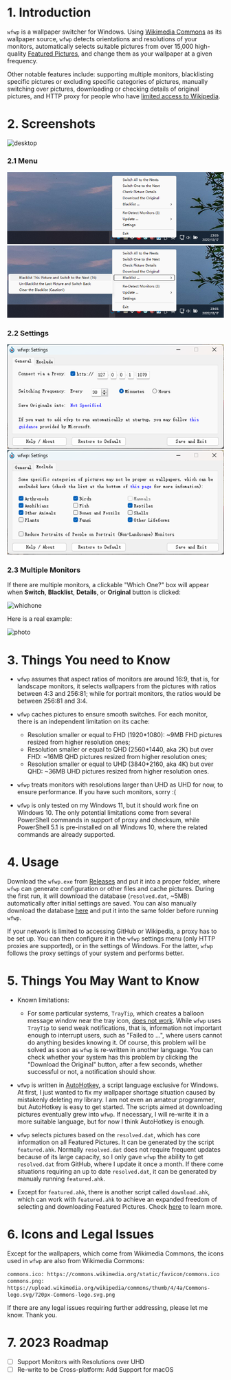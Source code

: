 # 1. Introduction

`wfwp` is a wallpaper switcher for Windows. Using [Wikimedia Commons](https://commons.wikimedia.org/wiki/Main_Page) as its wallpaper source, `wfwp` detects orientations and resolutions of your monitors, automatically selects suitable pictures from over 15,000 high-quality [Featured Pictures](https://commons.wikimedia.org/wiki/Commons:Featured_pictures), and change them as your wallpaper at a given frequency.

Other notable features include: supporting multiple monitors, blacklisting specific pictures or excluding specific categories of pictures, manually switching over pictures, downloading or checking details of original pictures, and HTTP proxy for people who have [limited access to Wikipedia](https://en.wikipedia.org/wiki/Censorship_of_Wikipedia).

# 2. Screenshots

![desktop](/screenshots/1.png)

### 2.1 Menu

![menu](/screenshots/2.png)![blacklist](/screenshots/3.png)

### 2.2 Settings

![general](/screenshots/4.png)![exclude](/screenshots/5.png)

### 2.3 Multiple Monitors

If there are multiple monitors, a clickable "Which One?" box will appear when **Switch**, **Blacklist**, **Details**, or **Original** button is clicked:

![whichone](/screenshots/6.png)

Here is a real example:

![photo](/screenshots/7.png)

# 3. Things You need to Know

- `wfwp` assumes that aspect ratios of monitors are around 16:9, that is, for landscape monitors, it selects wallpapers from the pictures with ratios between 4:3 and 256:81; while for portrait monitors, the ratios would be between 256:81 and 3:4.

- `wfwp` caches pictures to ensure smooth switches. For each monitor, there is an independent limitation on its cache:
  - Resolution smaller or equal to FHD (1920*1080): ~9MB FHD pictures resized from higher resolution ones;
  - Resolution smaller or equal to QHD (2560*1440, aka 2K) but over FHD: ~16MB QHD pictures resized from higher resolution ones;
  - Resolution smaller or equal to UHD (3840*2160, aka 4K) but over QHD: ~36MB UHD pictures resized from higher resolution ones.

- `wfwp` treats monitors with resolutions larger than UHD as UHD for now, to ensure performance. If you have such monitors, sorry :(

- `wfwp` is only tested on my Windows 11, but it should work fine on Windows 10. The only potential limitations come from several PowerShell commands in support of proxy and checksum, while PowerShell 5.1 is pre-installed on all Windows 10, where the related commands are already supported.

# 4. Usage

Download the `wfwp.exe` from [Releases](https://github.com/fjn308/wfwp/releases) and put it into a proper folder, where `wfwp` can generate configuration or other files and cache pictures. During the first run, it will download the database (`resolved.dat`, ~5MB) automatically after initial settings are saved. You can also manually download the database [here](https://raw.githubusercontent.com/fjn308/wfwp/main/upload/resolved.dat) and put it into the same folder before running `wfwp`.

If your network is limited to accessing GitHub or Wikipedia, a proxy has to be set up. You can then configure it in the `wfwp` settings menu (only HTTP proxies are supported), or in the settings of Windows. For the latter, `wfwp` follows the proxy settings of your system and performs better.

# 5. Things You May Want to Know

- Known limitations:
  - For some particular systems, `TrayTip`, which creates a balloon message window near the tray icon, [does not work](https://www.autohotkey.com/boards/viewtopic.php?t=66010). While `wfwp` uses `TrayTip` to send weak notifications, that is, information not important enough to interrupt users, such as "Failed to ...", where users cannot do anything besides knowing it. Of course, this problem will be solved as soon as `wfwp` is re-written in another language. You can check whether your system has this problem by clicking the "Download the Original" button, after a few seconds, whether successful or not, a notification should show.

- `wfwp` is written in [AutoHotkey](https://www.autohotkey.com/), a script language exclusive for Windows. At first, I just wanted to fix my wallpaper shortage situation caused by mistakenly deleting my library. I am not even an amateur programmer, but AutoHotkey is easy to get started. The scripts aimed at downloading pictures eventually grew into `wfwp`. If necessary, I will re-write it in a more suitable language, but for now I think AutoHotkey is enough.

- `wfwp` selects pictures based on the `resolved.dat`, which has core information on all Featured Pictures. It can be generated by the script `featured.ahk`. Normally `resolved.dat` does not require frequent updates because of its large capacity, so I only gave `wfwp` the ability to get `resolved.dat` from GitHub, where I update it once a month. If there come situations requiring an up to date `resolved.dat`, it can be generated by manualy running `featured.ahk`.

- Except for `featured.ahk`, there is another script called `download.ahk`, which can work with `featured.ahk` to achieve an expanded freedom of selecting and downloading Featured Pictures. Check [here](https://github.com/fjn308/wfwp/tree/main/scripts) to learn more.

# 6. Icons and Legal Issues

Except for the wallpapers, which come from Wikimedia Commons, the icons used in `wfwp` are also from Wikimedia Commons:

```
commons.ico: https://commons.wikimedia.org/static/favicon/commons.ico
commons.png: https://upload.wikimedia.org/wikipedia/commons/thumb/4/4a/Commons-logo.svg/720px-Commons-logo.svg.png
```

If there are any legal issues requiring further addressing, please let me know. Thank you.

# 7. 2023 Roadmap

- [ ] Support Monitors with Resolutions over UHD
- [ ] Re-write to be Cross-platform: Add Support for macOS
